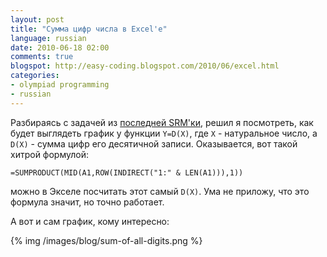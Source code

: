 ```yaml
---
layout: post
title: "Сумма цифр числа в Excel'е"
language: russian
date: 2010-06-18 02:00
comments: true
blogspot: http://easy-coding.blogspot.com/2010/06/excel.html
categories:
- olympiad programming
- russian
---
```

Разбираясь с задачей из [последней SRM'ки][TopCoder SRM 473. Уроки], решил я посмотреть, как будет выглядеть график у функции `Y=D(X)`, где `X` - натуральное число, а `D(X)` - сумма цифр его десятичной записи. Оказывается, вот такой хитрой формулой:

[TopCoder SRM 473. Уроки]: /blog/russian/2010/06/18/topcoder-srm-473/

    =SUMPRODUCT(MID(A1,ROW(INDIRECT("1:" & LEN(A1))),1)) 

можно в Экселе посчитать этот самый `D(X)`. Ума не приложу, что это формула значит, но точно работает.

А вот и сам график, кому интересно:

{% img /images/blog/sum-of-all-digits.png %}
